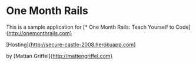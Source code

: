 # One Month Rails

This is a sample application for
[* One Month Rails: Teach Yourself to Code]{http://onemonthrails.com}

[Hosting]{http://secure-castle-2008.herokuapp.com}

by [Mattan Griffel]{http://mattengriffel.com}
